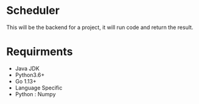 # Scheduler

This will be the backend for a project, it will run code and return the result.


# Requirments
  * Java JDK
  * Python3.6+
  * Go 1.13+
  * Language Specific
   * Python : Numpy
